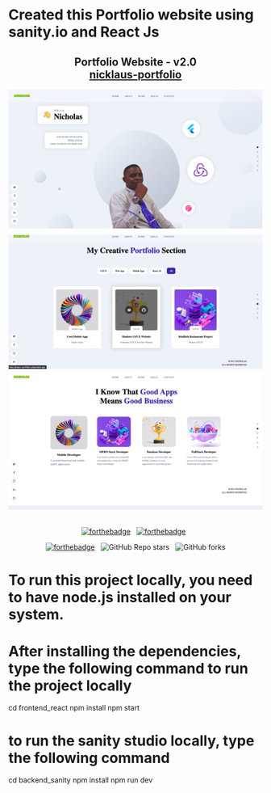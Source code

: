 # Created this Portfolio website using sanity.io and React Js
<h2 align="center">
  Portfolio Website - v2.0<br/>
  <a href="https://nicklaus-portfolio.netlify.app/" target="_blank">nicklaus-portfolio</a>
</h2>
<div align="center" display='flex' flexDirection='column'>
  <img alt="Demo" src="./Screenshot 2023-01-09 at 20.20.30.png" />
  
  <img alt="Demo" src="./Screenshot 2023-01-09 at 20.16.46.png" />
  
  <img alt="Demo" src="./Screenshot 2023-01-09 at 20.21.44.png" />
</div>

<br/>


<center>

[![forthebadge](https://forthebadge.com/images/badges/built-with-love.svg)](https://forthebadge.com) &nbsp;
[![forthebadge](https://forthebadge.com/images/badges/made-with-javascript.svg)](https://forthebadge.com) &nbsp;

[![forthebadge](https://forthebadge.com/images/badges/open-source.svg)](https://forthebadge.com) &nbsp;
![GitHub Repo stars](https://img.shields.io/github/stars/klaus139/newportfolio?color=red&logo=github&style=for-the-badge) &nbsp;
![GitHub forks](https://img.shields.io/github/forks/klaus139/newportfolio?color=red&logo=github&style=for-the-badge)

</center>


# To run this project locally, you need to have node.js installed on your system.


# After installing the dependencies, type the following command to run the project locally

cd frontend_react 
npm install
npm start

# to run the sanity studio locally, type the following command

cd backend_sanity
npm install
npm run dev

